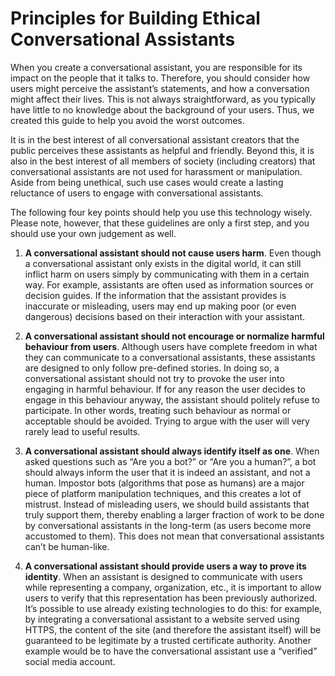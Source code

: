 # Principles for Building Ethical Conversational Assistants

When you create a conversational assistant, you are responsible for its impact on the people that it talks to.
Therefore, you should consider how users might perceive the assistant’s statements, and how a conversation might affect their lives.
This is not always straightforward, as you typically have little to no knowledge about the background of your users.
Thus, we created this guide to help you avoid the worst outcomes.

It is in the best interest of all conversational assistant creators that the public perceives these assistants as helpful and friendly.
Beyond this, it is also in the best interest of all members of society (including creators) that conversational assistants are not used for harassment or manipulation. Aside from being unethical, such use cases would create a lasting reluctance of users to engage with conversational assistants.

The following four key points should help you use this technology wisely.
Please note, however, that these guidelines are only a first step, and you should use  your own judgement as well.

1. **A conversational assistant should not cause users harm**.
Even though a conversational assistant only exists in the digital world, it can still inflict harm on users simply by communicating with them in a certain way.
For example, assistants are often used as information sources or decision guides.
If the information that the assistant provides is inaccurate or misleading, users may end up making poor (or even dangerous) decisions based on their interaction with your assistant.

2. **A conversational assistant should not encourage or normalize harmful behaviour from users**.
Although users have complete freedom in what they can communicate to a conversational assistants, these assistants are designed to only follow pre-defined stories.
In doing so, a conversational assistant should not try to provoke the user into engaging in harmful behaviour.
If for any reason the user decides to engage in this behaviour anyway, the assistant should politely refuse to participate.
In other words, treating such behaviour as normal or acceptable should be avoided.
Trying to argue with the user will very rarely lead to useful results.

3. **A conversational assistant should always identify itself as one**.
When asked questions such as “Are you a bot?” or “Are you a human?”, a bot should always inform the user that it is indeed an assistant, and not a human.
Impostor bots (algorithms that pose as humans) are a major piece of platform manipulation techniques, and this creates a lot of mistrust.
Instead of misleading users, we should build assistants that truly support them, thereby enabling a larger fraction of work to be done by conversational assistants in the long-term (as users become more accustomed to them). This does not mean that conversational assistants can’t be human-like.

4. **A conversational assistant should provide users a way to prove its identity**.
When an assistant is designed to communicate with users while representing a company, organization, etc., it is important to allow users to verify that this representation has been previously authorized.
It’s possible to use already existing technologies to do this: for example, by integrating a conversational assistant to a website served using HTTPS, the content of the site (and therefore the assistant itself) will be guaranteed to be legitimate by a trusted certificate authority.
Another example would be to have the conversational assistant use a “verified” social media account.
